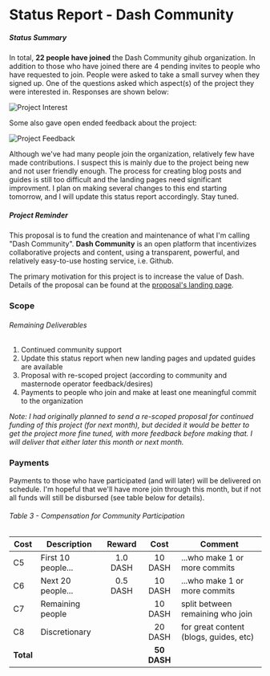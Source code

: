 # Status Report - Dash Community

##### Status Summary
In total, **22 people have joined** the Dash Community gihub organization.  In addition to those who have joined there are 4 pending invites to people who have requested to join.  People were asked to take a small survey when they signed up.  One of the questions asked which aspect(s) of the project they were interested in. Responses are shown below:

![Project Interest](https://github.com/dashcommunity/proposal-dash-community/blob/master/Screen%20Shot%202016-11-16%20at%2021.24.22.png)

Some also gave open ended feedback about the project: 

![Project Feedback](https://github.com/dashcommunity/proposal-dash-community/blob/master/Screen%20Shot%202016-11-16%20at%2021.25.13.png)

Although we've had many people join the organization, relatively few have made contributions.  I suspect this is mainly due to the project being new and not user friendly enough.  The process for creating blog posts and guides is still too difficult and the landing pages need significant improvment.  I plan on making several changes to this end starting tomorrow, and I will update this status report accordingly.  Stay tuned.    

##### Project Reminder

This proposal is to fund the creation and maintenance of what I'm calling "Dash Community".  **Dash Community** is an open platform that incentivizes collaborative projects and content, using a transparent, powerful, and relatively easy-to-use hosting service, i.e. Github.  

The primary motivation for this project is to increase the value of Dash.  Details of the proposal can be found at the [proposal's landing page](https://dashcommunity.github.io/proposal-dash-community/). 

### Scope

###### Remaining Deliverables

1. Continued community support
2. Update this status report when new landing pages and updated guides are available
3. Proposal with re-scoped project (according to community and masternode operator feedback/desires)
4. Payments to people who join and make at least one meaningful commit to the organization

*Note: I had originally planned to send a re-scoped proposal for continued funding of this project (for next month), but decided it would be better to get the project more fine tuned, with more feedback before making that.  I will deliver that either later this month or next month.*

### Payments
Payments to those who have participated (and will later) will be delivered on schedule.  I'm hopeful that we'll have more join through this month, but if not all funds will still be disbursed (see table below for details).

###### Table 3 - Compensation for Community Participation
|   Cost  |    Description    |  Reward  |   Cost     |          Comment                        |
|---------|-------------------|:--------:|:----------:|-----------------------------------------|
| C5      | First 10 people...| 1.0 DASH |  10 DASH   | ...who make 1 or more commits           |
| C6      | Next 20 people... | 0.5 DASH |  10 DASH   | ...who make 1 or more commits           |
| C7      | Remaining people  |          |  10 DASH   | split between remaining who join        |
| C8      | Discretionary     |          |  20 DASH   | for great content (blogs, guides, etc)  |
|**Total**|                   |          |**50 DASH**|                                          |
